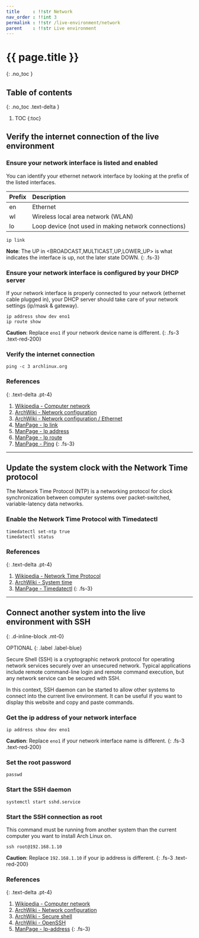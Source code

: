 ```yaml
---
title     : !!str Network
nav_order : !!int 3
permalink : !!str /live-environment/network
parent    : !!str Live environment
---
```


# {{ page.title }}
{: .no_toc }

## Table of contents
{: .no_toc .text-delta }

1. TOC
{:toc}

## Verify the internet connection of the live environment

### Ensure your network interface is listed and enabled

You can identify your ethernet network interface by looking at the prefix of the listed interfaces. 

| Prefix | Description                                          |
| :----- | :--------------------------------------------------- |
| en     | Ethernet                                             |
| wl     | Wireless local area network (WLAN)                   |
| lo     | Loop device (not used in making network connections) |

```
ip link
```

**Note**: The UP in <BROADCAST,MULTICAST,UP,LOWER_UP> is what indicates the interface is up, not the later state DOWN.
{: .fs-3}

### Ensure your network interface is configured by your DHCP server

If your network interface is properly connected to your network (ethernet cable plugged in), your DHCP server should take care of your network settings (ip/mask & gateway).

```
ip address show dev eno1
ip route show
```

**Caution**: Replace `eno1` if your network device name is different.
{: .fs-3 .text-red-200}

### Verify the internet connection
```
ping -c 3 archlinux.org
```

### References
{: .text-delta .pt-4}

1. [Wikipedia - Computer network](https://en.wikipedia.org/wiki/Computer_network)
1. [ArchWiki - Network configuration](https://wiki.archlinux.org/index.php/Network_configuration)
1. [ArchWiki - Network configuration / Ethernet](https://wiki.archlinux.org/index.php/Network_configuration/Ethernet)
1. [ManPage - Ip link](https://jlk.fjfi.cvut.cz/arch/manpages/man/core/iproute2/ip-link.8.en)
1. [ManPage - Ip address](https://jlk.fjfi.cvut.cz/arch/manpages/man/core/iproute2/ip-address.8.en)
1. [ManPage - Ip route](https://jlk.fjfi.cvut.cz/arch/manpages/man/core/iproute2/ip-route.8.en)
1. [ManPage - Ping](https://jlk.fjfi.cvut.cz/arch/manpages/man/core/iputils/ping.8.en)
{: .fs-3}

---

## Update the system clock with the Network Time protocol

The Network Time Protocol (NTP) is a networking protocol for clock synchronization between computer systems over packet-switched, variable-latency data networks.

### Enable the Network Time Protocol with Timedatectl
```
timedatectl set-ntp true
timedatectl status
```

### References
{: .text-delta .pt-4}

1. [Wikipedia - Network Time Protocol](https://en.wikipedia.org/wiki/Network_Time_Protocol)
1. [ArchWiki - System time](https://wiki.archlinux.org/index.php/System_time)
1. [ManPage - Timedatectl](https://jlk.fjfi.cvut.cz/arch/manpages/man/core/systemd/timedatectl.1.en)
{: .fs-3}

---

## Connect another system into the live environment with SSH
{: .d-inline-block .mt-0}

OPTIONAL
{: .label .label-blue}

Secure Shell (SSH) is a cryptographic network protocol for operating network services securely over an unsecured network. Typical applications include remote command-line login and remote command execution, but any network service can be secured with SSH.

In this context, SSH daemon can be started to allow other systems to connect into the current live environment. It can be useful if you want to display this website and copy and paste commands.

### Get the ip address of your network interface
```
ip address show dev eno1
```

**Caution**: Replace `eno1` if your network interface name is different.
{: .fs-3 .text-red-200}

### Set the root password
```
passwd
```

### Start the SSH daemon
```
systemctl start sshd.service
```

### Start the SSH connection as root

This command must be running from another system than the current computer you want to install Arch Linux on.

```
ssh root@192.168.1.10
```

**Caution**: Replace `192.168.1.10` if your ip address is different.
{: .fs-3 .text-red-200}

### References
{: .text-delta .pt-4}

1. [Wikipedia - Computer network](https://en.wikipedia.org/wiki/Computer_network)
1. [ArchWiki - Network configuration](https://wiki.archlinux.org/index.php/Network_configuration#IP_addresses)
1. [ArchWiki - Secure shell](https://wiki.archlinux.org/index.php/Secure_Shell)
1. [ArchWiki - OpenSSH](https://wiki.archlinux.org/index.php/OpenSSH#Server_usage)
1. [ManPage - Ip-address](https://jlk.fjfi.cvut.cz/arch/manpages/man/core/iproute2/ip-address.8.en)
{: .fs-3}
